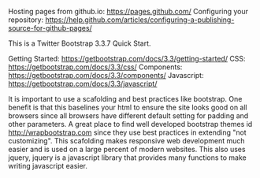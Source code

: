 Hosting pages from github.io: https://pages.github.com/
Configuring your repository: https://help.github.com/articles/configuring-a-publishing-source-for-github-pages/

This is a Twitter Bootstrap 3.3.7 Quick Start.  

Getting Started:  https://getbootstrap.com/docs/3.3/getting-started/ 
CSS:              https://getbootstrap.com/docs/3.3/css/
Components:       https://getbootstrap.com/docs/3.3/components/
Javascript:       https://getbootstrap.com/docs/3.3/javascript/

It is important to use a scafolding and best practices like bootstrap.  One benefit is that this baselines your html to ensure the 
site looks good on all browsers since all browsers have different default setting for padding and other parameters. A great place
to find well developed bootstrap themes id http://wrapbootstrap.com since they use best practices in extending "not customizing". 
This scafolding makes responsive web development much easier and is used on a large percent of modern websites. This also uses 
jquery, jquery is a javascript library that provides many functions to make writing javascript easier.
